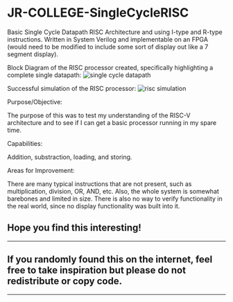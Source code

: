 # JR-COLLEGE-SingleCycleRISC
Basic Single Cycle Datapath RISC Architecture and using I-type and R-type instructions. Written in System Verilog and implementable on an FPGA (would need to be modified 
to include some sort of display out like a 7 segment display).

Block Diagram of the RISC processor created, specifically highlighting a complete single datapath: 
![single cycle datapath](https://github.com/JuniorBrice/JR-COLLEGE-SingleCycleRISC/assets/79341423/f70948e2-f5ab-475b-a709-c9da7b36c4e2)

Successful simulation of the RISC processor:
![risc simulation](https://github.com/JuniorBrice/JR-COLLEGE-SingleCycleRISC/assets/79341423/0aa6bbc4-d204-4a37-a1e2-2b38e198e2e5)

Purpose/Objective:

The purpose of this was to test my understanding of the RISC-V architecture and to see if I can get a basic processor running in my spare time.

Capabilities:

Addition, substraction, loading, and storing. 

Areas for Improvement:

There are many typical instructions that are not present, such as multiplication, division, OR, AND, etc. Also, the whole system is somewhat barebones and limited in size.
There is also no way to verify functionality in the real world, since no display functionality was built into it.

Hope you find this interesting!
------------------------------------------------------------------------------------------------------------------------
------------------------------------------------------------------------------------------------------------------------
If you randomly found this on the internet, feel free to take inspiration but please do not redistribute or copy code.  
------------------------------------------------------------------------------------------------------------------------
------------------------------------------------------------------------------------------------------------------------

